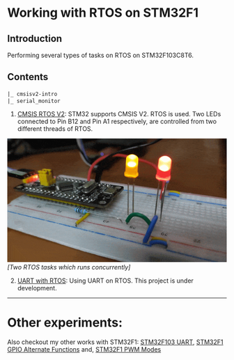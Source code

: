 # Working with RTOS on STM32F1
## Introduction
Performing several types of tasks on RTOS on STM32F103C8T6.

## Contents
```
|_ cmsisv2-intro
|_ serial_monitor
```

1. [CMSIS RTOS V2](./cmsisv2-intro/): STM32 supports CMSIS V2. RTOS is used. Two LEDs connected to Pin B12 and Pin A1 respectively, are controlled from two different threads of RTOS.

![Tasks](./cmsisv2-intro/Results/demo-optimised.gif)
<br>*[Two RTOS tasks which runs concurrently]*

2. [UART with RTOS](./serial_monitor/): Using UART on RTOS. This project is under development.

<hr>

# Other experiments:

Also checkout my other works with STM32F1: [STM32F103 UART](https://github.com/anindyamitra15/stm32-uart), [STM32F1 GPIO Alternate Functions](https://github.com/anindyamitra15/stm32-gpio-modes) and, [STM32F1 PWM Modes](https://github.com/anindyamitra15/stm32-pwm)
